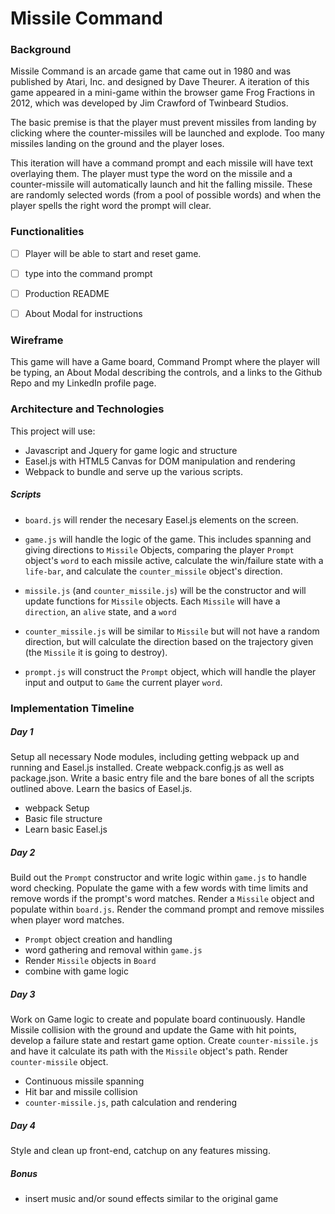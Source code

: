 # Missile Command

### Background

Missile Command is an arcade game that came out in 1980 and was published by Atari, Inc. and designed by Dave Theurer. A iteration of this game appeared in a mini-game within the browser game Frog Fractions in 2012, which was developed by Jim Crawford of Twinbeard Studios.

The basic premise is that the player must prevent missiles from landing by clicking where the counter-missiles will be launched and explode. Too many missiles landing on the ground and the player loses.

This iteration will have a command prompt and each missile will have text overlaying them. The player must type the word on the missile and a counter-missile will automatically launch and hit the falling missile. These are randomly selected words (from a pool of possible words) and when the player spells the right word the prompt will clear.

### Functionalities

  -[ ] Player will be able to start and reset game.

  -[ ] type into the command prompt

  -[ ] Production README

  -[ ] About Modal for instructions

### Wireframe

This game will have a Game board, Command Prompt where the player will be typing, an About Modal describing the controls, and a links to the Github Repo and my LinkedIn profile page.

### Architecture and Technologies

This project will use:

  - Javascript and Jquery for game logic and structure
  - Easel.js with HTML5 Canvas for DOM manipulation and rendering
  - Webpack to bundle and serve up the various scripts.

##### Scripts

  - `board.js` will render the necesary Easel.js elements on the screen.

  - `game.js` will handle the logic of the game. This includes spanning and giving directions to `Missile` Objects, comparing the player `Prompt` object's `word` to each missile active, calculate the win/failure state with a `life-bar`, and calculate the `counter_missile` object's direction.

  - `missile.js` (and `counter_missile.js`) will be the constructor and will update functions for `Missile` objects. Each `Missile` will have a `direction`, an `alive` state, and a `word`

  - `counter_missile.js` will be similar to `Missile` but will not have a random direction, but will calculate the direction based on the trajectory given (the `Missile` it is going to destroy).

  - `prompt.js` will construct the `Prompt` object, which will handle the player input and output to `Game` the current player `word`.

### Implementation Timeline

##### Day 1

Setup all necessary Node modules, including getting webpack up and running and Easel.js installed. Create webpack.config.js as well as package.json. Write a basic entry file and the bare bones of all the scripts outlined above. Learn the basics of Easel.js.

  - webpack Setup
  - Basic file structure
  - Learn basic Easel.js

##### Day 2

Build out the `Prompt` constructor and write logic within `game.js` to handle word checking. Populate the game with a few words with time limits and remove words if the prompt's word matches. Render a `Missile` object and populate within `board.js`. Render the command prompt and remove missiles when player word matches.

  - `Prompt` object creation and handling
  - word gathering and removal within `game.js`
  - Render `Missile` objects in `Board`
  - combine with game logic

##### Day 3

Work on Game logic to create and populate board continuously. Handle Missile collision with the ground and update the Game with hit points, develop a failure state and restart game option. Create `counter-missile.js` and have it calculate its path with the `Missile` object's path. Render `counter-missile` object.

  - Continuous missile spanning
  - Hit bar and missile collision
  - `counter-missile.js`, path calculation and rendering

##### Day 4

Style and clean up front-end, catchup on any features missing.

##### Bonus

  - insert music and/or sound effects similar to the original game

